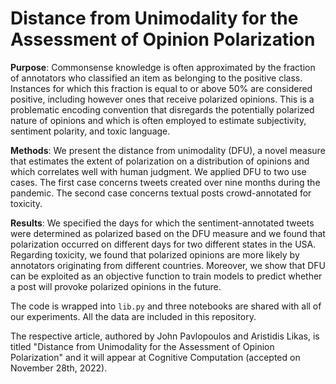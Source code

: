 # Distance from Unimodality for the Assessment of Opinion Polarization

__Purpose__: Commonsense knowledge is often approximated by the fraction of annotators who classified an item as belonging to the positive class. Instances for which this fraction is equal to or above 50% are considered positive, including however ones that receive polarized opinions. This is a problematic encoding convention that disregards the potentially polarized nature of opinions and which is often employed to estimate subjectivity, sentiment polarity, and toxic language.
 
__Methods__: We present the distance from unimodality (DFU), a novel measure that estimates the extent of polarization on a distribution of opinions and which correlates well with human judgment. We applied DFU to two use cases. The first case concerns tweets created over nine months during the pandemic. The second case concerns textual posts crowd-annotated for toxicity.

__Results__: We specified the days for which the sentiment-annotated tweets were determined as polarized based on the DFU measure and we found that polarization occurred on different days for two different states in the USA. Regarding toxicity, we found that polarized opinions are more likely by annotators originating from different countries. Moreover, we show that DFU can be exploited as an objective function to train models to predict whether a post will provoke polarized opinions in the future.
 
The code is wrapped into `lib.py` and three notebooks are shared with all of our experiments. All the data are included in this repository.

The respective article, authored by John Pavlopoulos and Aristidis Likas, is titled "Distance from Unimodality for the Assessment of Opinion Polarization" and it will appear at Cognitive Computation (accepted on November 28th, 2022).
